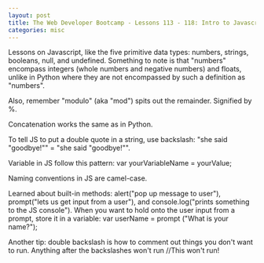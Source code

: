 ```yaml
---
layout: post
title: The Web Developer Bootcamp - Lessons 113 - 118: Intro to Javascript
categories: misc
---
```


Lessons on Javascript, like the five primitive data types: numbers, strings, booleans, null, and undefined. Something to note is that "numbers" encompass integers (whole numbers and negative numbers) and floats, unlike in Python where they are not encompassed by such a definition as "numbers".

Also, remember "modulo" (aka "mod") spits out the remainder. Signified by %.

Concatenation works the same as in Python.

To tell JS to put a double quote in a string, use backslash: "she said \"goodbye!\"" = "she said "goodbye!"".

Variable in JS follow this pattern: var yourVariableName = yourValue;

Naming conventions in JS are camel-case.

Learned about built-in methods: alert("pop up message to user"), prompt("lets us get input from a user"), and console.log("prints something to the JS console").
When you want to hold onto the user input from a prompt, store it in a variable: var userName = prompt ("What is your name?");

Another tip: double backslash is how to comment out things you don't want to run. Anything after the backslashes won't run //This won't run!

